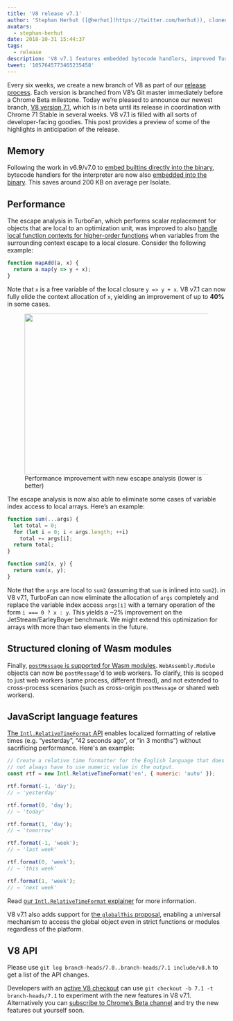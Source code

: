 ```yaml
---
title: 'V8 release v7.1'
author: 'Stephan Herhut ([@herhut](https://twitter.com/herhut)), cloned cloner of clones'
avatars:
  - stephan-herhut
date: 2018-10-31 15:44:37
tags:
  - release
description: 'V8 v7.1 features embedded bytecode handlers, improved TurboFan escape analysis, postMessage(wasmModule), Intl.RelativeTimeFormat, and globalThis!'
tweet: '1057645773465235458'
---
```

Every six weeks, we create a new branch of V8 as part of our [release process](/docs/release-process). Each version is branched from V8’s Git master immediately before a Chrome Beta milestone. Today we’re pleased to announce our newest branch, [V8 version 7.1](https://chromium.googlesource.com/v8/v8.git/+log/branch-heads/7.1), which is in beta until its release in coordination with Chrome 71 Stable in several weeks. V8 v7.1 is filled with all sorts of developer-facing goodies. This post provides a preview of some of the highlights in anticipation of the release.

## Memory

Following the work in v6.9/v7.0 to [embed builtins directly into the binary](/blog/embedded-builtins), bytecode handlers for the interpreter are now also [embedded into the binary](https://bugs.chromium.org/p/v8/issues/detail?id=8068). This saves around 200 KB on average per Isolate.

## Performance

The escape analysis in TurboFan, which performs scalar replacement for objects that are local to an optimization unit, was improved to also [handle local function contexts for higher-order functions](https://bit.ly/v8-turbofan-context-sensitive-js-operators) when variables from the surrounding context escape to a local closure. Consider the following example:

```js
function mapAdd(a, x) {
  return a.map(y => y + x);
}
```

Note that `x` is a free variable of the local closure `y => y + x`. V8 v7.1 can now fully elide the context allocation of `x`, yielding an improvement of up to **40%** in some cases.

<figure>
  <img src="/_img/v8-release-71/improved-escape-analysis.svg" width="705" height="371" alt="" loading="lazy">
  <figcaption>Performance improvement with new escape analysis (lower is better)</figcaption>
</figure>

The escape analysis is now also able to eliminate some cases of variable index access to local arrays. Here’s an example:

```js
function sum(...args) {
  let total = 0;
  for (let i = 0; i < args.length; ++i)
    total += args[i];
  return total;
}

function sum2(x, y) {
  return sum(x, y);
}
```

Note that the `args` are local to `sum2` (assuming that `sum` is inlined into `sum2`). in V8 v7.1, TurboFan can now eliminate the allocation of `args` completely and replace the variable index access `args[i]` with a ternary operation of the form `i === 0 ? x : y`. This yields a ~2% improvement on the JetStream/EarleyBoyer benchmark. We might extend this optimization for arrays with more than two elements in the future.

## Structured cloning of Wasm modules

Finally, [`postMessage` is supported for Wasm modules](https://github.com/WebAssembly/design/pull/1074). `WebAssembly.Module` objects can now be `postMessage`'d to web workers. To clarify, this is scoped to just web workers (same process, different thread), and not extended to cross-process scenarios (such as cross-origin `postMessage` or shared web workers).

## JavaScript language features

[The `Intl.RelativeTimeFormat` API](/features/intl-relativetimeformat) enables localized formatting of relative times (e.g. “yesterday”, “42 seconds ago”, or “in 3 months”) without sacrificing performance. Here's an example:

```js
// Create a relative time formatter for the English language that does
// not always have to use numeric value in the output.
const rtf = new Intl.RelativeTimeFormat('en', { numeric: 'auto' });

rtf.format(-1, 'day');
// → 'yesterday'

rtf.format(0, 'day');
// → 'today'

rtf.format(1, 'day');
// → 'tomorrow'

rtf.format(-1, 'week');
// → 'last week'

rtf.format(0, 'week');
// → 'this week'

rtf.format(1, 'week');
// → 'next week'
```

Read [our `Intl.RelativeTimeFormat` explainer](/features/intl-relativetimeformat) for more information.

V8 v7.1 also adds support for [the `globalThis` proposal](/features/globalthis), enabling a universal mechanism to access the global object even in strict functions or modules regardless of the platform.

## V8 API

Please use `git log branch-heads/7.0..branch-heads/7.1 include/v8.h` to get a list of the API changes.

Developers with an [active V8 checkout](/docs/source-code#using-git) can use `git checkout -b 7.1 -t branch-heads/7.1` to experiment with the new features in V8 v7.1. Alternatively you can [subscribe to Chrome’s Beta channel](https://www.google.com/chrome/browser/beta.html) and try the new features out yourself soon.
